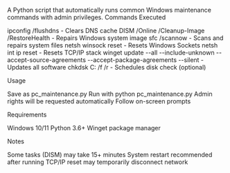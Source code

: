 A Python script that automatically runs common Windows maintenance commands with admin privileges.
Commands Executed

ipconfig /flushdns - Clears DNS cache
DISM /Online /Cleanup-Image /RestoreHealth - Repairs Windows system image
sfc /scannow - Scans and repairs system files
netsh winsock reset - Resets Windows Sockets
netsh int ip reset - Resets TCP/IP stack
winget update --all --include-unknown --accept-source-agreements --accept-package-agreements --silent - Updates all software
chkdsk C: /f /r - Schedules disk check (optional)

Usage

Save as pc_maintenance.py
Run with python pc_maintenance.py
Admin rights will be requested automatically
Follow on-screen prompts

Requirements

Windows 10/11
Python 3.6+
Winget package manager

Notes

Some tasks (DISM) may take 15+ minutes
System restart recommended after running
TCP/IP reset may temporarily disconnect network

